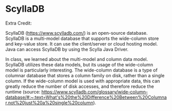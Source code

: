 # ScyllaDB
Extra Credit:

ScyllaDB (https://www.scylladb.com/) is an open-source database. 
ScyllaDB is a multi-model database that supports the wide-column store and key-value store. 
It can use the client/server or cloud hosting model. 
Java can access ScyllaDB by using the Scylla Java Driver.

In class, we learned about the multi-model and column data model. 
ScyllaDB utilizes these data models, but its usage of the wide-column model is particularly interesting. 
The wide-column database is a type of columnar database that stores a column family on disk, rather than a single column. 
If the wide-column model is used with appropriate data, this can greatly reduce the number of disk accesses, and therefore reduce the runtime 
(source: https://www.scylladb.com/glossary/wide-column-database/#:~:text=What's%20the%20Difference%20Between%20Columnar,not%20just%20a%20single%20column).

